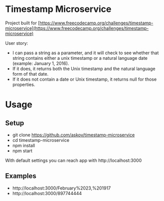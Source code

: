 # Timestamp Microservice
Project built for [https://www.freecodecamp.org/challenges/timestamp-microservice](https://www.freecodecamp.org/challenges/timestamp-microservice)

User story:
- I can pass a string as a parameter, and it will check to see whether that string contains either a unix timestamp or a natural language date (example: January 1, 2016).
- If it does, it returns both the Unix timestamp and the natural language form of that date.
- If it does not contain a date or Unix timestamp, it returns null for those properties.

# Usage
## Setup
- git clone https://github.com/askov/timestamp-microservice
- cd timestamp-microservice
- npm install
- npm start

With default settings you can reach app with http://localhost:3000
## Examples
- http://localhost:3000/February%2023,%201917
- http://localhost:3000/897744444
